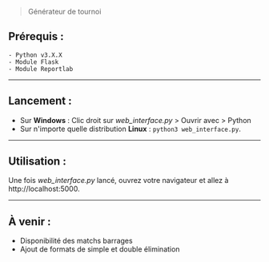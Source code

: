 > Générateur de tournoi

## Prérequis :
    - Python v3.X.X
    - Module Flask
    - Module Reportlab
---------------
## Lancement :
- Sur **Windows** : Clic droit sur *web_interface.py* > Ouvrir avec > Python
- Sur n'importe quelle distribution **Linux** : `python3 web_interface.py`.

---------------
## Utilisation :
Une fois *web_interface.py* lancé, ouvrez votre navigateur et allez à http://localhost:5000.

-------------
## À venir :
- Disponibilité des matchs barrages
- Ajout de formats de simple et double élimination
